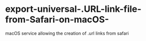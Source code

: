 # export-universal-.URL-link-file-from-Safari-on-macOS-
macOS service allowing the creation of .url links from safari
